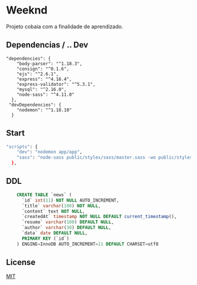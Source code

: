 # Weeknd

Projeto cobaia com a finalidade de aprendizado.

## Dependencias / .. Dev

```
"dependencies": {
    "body-parser": "^1.18.3",
    "consign": "^0.1.6",
    "ejs": "^2.6.1",
    "express": "^4.16.4",
    "express-validator": "^5.3.1",
    "mysql": "^2.16.0",
    "node-sass": "^4.11.0"
  },
 "devDependencies": {
    "nodemon": "^1.18.10"
  }
```

## Start

```bash
"scripts": {
    "dev": "nodemon app/app",
    "sass": "node-sass public/styles/sass/master.sass -wo public/styles/css"
  },
```

## DDL
```sql
    CREATE TABLE `news` (
      `id` int(11) NOT NULL AUTO_INCREMENT,
      `title` varchar(100) NOT NULL,
      `content` text NOT NULL,
      `createdAt` timestamp NOT NULL DEFAULT current_timestamp(),
      `resumo` varchar(100) DEFAULT NULL,
      `author` varchar(30) DEFAULT NULL,
      `data` date DEFAULT NULL,
      PRIMARY KEY (`id`)
    ) ENGINE=InnoDB AUTO_INCREMENT=11 DEFAULT CHARSET=utf8
```

## License
[MIT](https://choosealicense.com/licenses/mit/)
